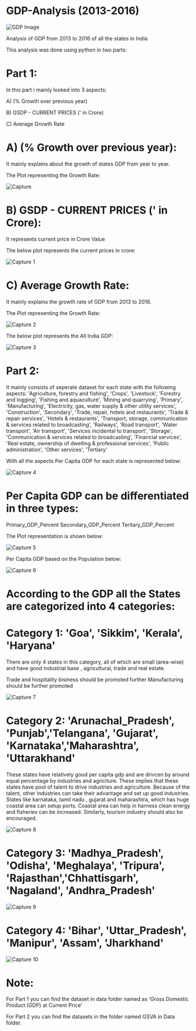 # GDP-Analysis (2013-2016)

![GDP Image](https://user-images.githubusercontent.com/59309459/102491101-bcfe0180-4095-11eb-8137-08723b542b06.png)

Analysis of GDP from 2013 to 2016 of all the states in India

This analysis was done using python in two parts:

# Part 1:

In this part i mainly looked into 3 aspects:

A)  (% Growth over previous year)	

B)  GSDP - CURRENT PRICES (' in Crore)

C) Average Growth Rate

# A) (% Growth over previous year):  

It mainly explains about the growth of states GDP from year to year.

The Plot representing the Growth Rate:

![Capture](https://user-images.githubusercontent.com/59309459/102484351-25e07c00-408c-11eb-8796-710d69d76e46.PNG)

# B)  GSDP - CURRENT PRICES (' in Crore): 

It represents current price in Crore Value

The below plot represents the current prices in crore:

![Capture 1](https://user-images.githubusercontent.com/59309459/102484602-8374c880-408c-11eb-8c0b-b045bec73f44.PNG)

# C) Average Growth Rate:

It mainly explains the growth rate of GDP from 2013 to 2016.

The Plot representing the Growth Rate:

![Capture 2](https://user-images.githubusercontent.com/59309459/102484780-c0d95600-408c-11eb-94ad-595eb8bfbb81.PNG)

The below plot represents the All India GDP:

![Capture 3](https://user-images.githubusercontent.com/59309459/102485030-13b30d80-408d-11eb-9911-08d48a79a2a9.PNG)

                                
# Part 2:

It mainly consists of seperate dataset for each state with the following aspects:
       'Agriculture, forestry and fishing', 'Crops', 'Livestock',
       'Forestry and logging', 'Fishing and aquaculture',
       'Mining and quarrying', 'Primary', 'Manufacturing',
       'Electricity, gas, water supply & other utility services',
       'Construction', 'Secondary', 'Trade, repair, hotels and restaurants',
       'Trade & repair services', 'Hotels & restaurants',
       'Transport, storage, communication & services related to broadcasting',
       'Railways', 'Road transport', 'Water transport', 'Air transport',
       'Services incidental to transport', 'Storage',
       'Communication & services related to broadcasting',
       'Financial services',
       'Real estate, ownership of dwelling & professional services',
       'Public administration', 'Other services', 'Tertiary'
       
With all the aspects Per Capita GDP for each state is represented below:

![Capture 4](https://user-images.githubusercontent.com/59309459/102488085-86be8300-4091-11eb-9733-835c0f53ee41.PNG)

# Per Capita GDP can be differentiated in three types:

Primary_GDP_Percent
Secondary_GDP_Percent
Teritary_GDP_Percent

The Plot representation is shown below:

![Capture 5](https://user-images.githubusercontent.com/59309459/102488341-e9178380-4091-11eb-92f2-200cb03d5275.PNG)

Per Capita GDP based on the Population below:

![Capture 6](https://user-images.githubusercontent.com/59309459/102488572-40b5ef00-4092-11eb-977c-cc6ecb1d87a2.PNG)


# According to the GDP all the States are categorized into 4 categories:

# Category 1:   'Goa', 'Sikkim', 'Kerala', 'Haryana'

There are only 4 states in this category, all of which are small (area-wise) and have good industrial base , agricultural, trade and real estate.

Trade and hospitality bisiness should be promoted further
Manufacturing should be further promoted

![Capture 7](https://user-images.githubusercontent.com/59309459/102489151-17499300-4093-11eb-8a8c-0080b787dac5.PNG)

# Category 2:   'Arunachal_Pradesh', 'Punjab','Telangana', 'Gujarat', 'Karnataka','Maharashtra', 'Uttarakhand'

These states have relatively good per capita gdp and are drivcen by around equal percentage by industries and agriclture. These implies that these states have pool of talent to drive industries and agriculture. Because of the talent, other industries can take their advantage and set up good industries.
States like karnataka, tamil nadu , gujarat and maharashtra, which has huge coastal area can setup ports. Coastal area can help in harness clean energy and fisheries can be increased. Similarly, tourism industry should also be encouraged.

![Capture 8](https://user-images.githubusercontent.com/59309459/102489376-6394d300-4093-11eb-97ce-9f16a35eec35.PNG)

# Category 3:   'Madhya_Pradesh', 'Odisha', 'Meghalaya', 'Tripura', 'Rajasthan','Chhattisgarh', 'Nagaland', 'Andhra_Pradesh'

![Capture 9](https://user-images.githubusercontent.com/59309459/102489733-e74ebf80-4093-11eb-91a7-7310686ad0ee.PNG)

# Category 4:   'Bihar', 'Uttar_Pradesh', 'Manipur', 'Assam', 'Jharkhand'

![Capture 10](https://user-images.githubusercontent.com/59309459/102489869-16653100-4094-11eb-9911-a38f5019c022.PNG)

# Note:

For Part 1 you can find the dataset in data folder named as 'Gross Domestic Product (GDP) at Current Price'

For Part 2 you can find the datasets in the folder named GSVA in Data folder.
